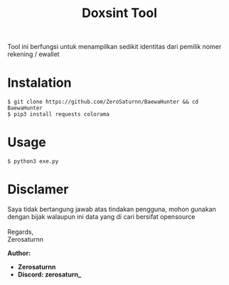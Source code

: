 <h1 align="center">Doxsint Tool</h1>

<br>

Tool ini berfungsi untuk menampilkan sedikit identitas dari pemilik nomer rekening / ewallet

# Instalation
`$ git clone https://github.com/ZeroSaturnn/BaewaHunter && cd BaewaHunter`<br>
`$ pip3 install requests colorama`

# Usage
`$ python3 exe.py`

# Disclamer
Saya tidak bertangung jawab atas tindakan pengguna, mohon gunakan dengan bijak walaupun ini data yang di cari bersifat opensource
<br>
<br>
Regards,
<br>
Zerosaturnn

**Author:**
- **Zerosaturnn**
- **Discord: zerosaturn_**
